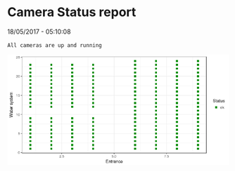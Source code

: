 Camera Status report
================
18/05/2017 - 05:10:08

    All cameras are up and running

![](camreport_files/figure-markdown_github/unnamed-chunk-2-1.png)
